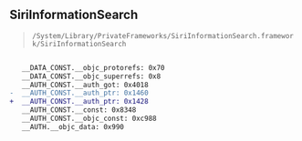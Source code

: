## SiriInformationSearch

> `/System/Library/PrivateFrameworks/SiriInformationSearch.framework/SiriInformationSearch`

```diff

   __DATA_CONST.__objc_protorefs: 0x70
   __DATA_CONST.__objc_superrefs: 0x8
   __AUTH_CONST.__auth_got: 0x4018
-  __AUTH_CONST.__auth_ptr: 0x1460
+  __AUTH_CONST.__auth_ptr: 0x1428
   __AUTH_CONST.__const: 0x8348
   __AUTH_CONST.__objc_const: 0xc988
   __AUTH.__objc_data: 0x990

```

